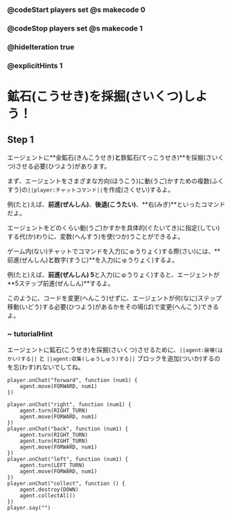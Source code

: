 ### @codeStart players set @s makecode 0
### @codeStop players set @s makecode 1

### @hideIteration true 
### @explicitHints 1


# 鉱石(こうせき)を採掘(さいくつ)しよう！
<!-- # Mine the resources! -->

## Step 1
エージェントに**金鉱石(きんこうせき)**と**鉄鉱石(てっこうせき)**を採掘(さいくつ)させる必要(ひつよう)があります。<br>

まず、エージェントをさまざまな方向(ほうこう)に動(うご)かすための複数(ふくすう)の``||player:チャットコマンド||``を作成(さくせい)するよ。<br>

例(たと)えば、**前進(ぜんしん)**、**後退(こうたい)**、**右(みぎ)**といったコマンドだよ。<br>

エージェントをどのくらい動(うご)かすかを具体的(ぐたいてき)に指定(してい)する代(か)わりに、変数(へんすう)を使(つか)うことができるよ。<br>

ゲーム内(ない)チャットでコマンドを入力(にゅうりょく)する際(さい)には、**前進(ぜんしん)**と**数字(すうじ)**を入力(にゅうりょく)するよ。<br>

例(たと)えば、**前進(ぜんしん) 5**と入力(にゅうりょく)すると、エージェントが**5ステップ前進(ぜんしん)**するよ。<br>

このように、コードを変更(へんこう)せずに、エージェントが何(なに)ステップ移動(いどう)する必要(ひつよう)があるかをその場(ば)で変更(へんこう)できるよ。<br>

<!-- The Agent needs to mine **gold ore** and **iron ore** blocks. Try creating several ``||player:チャットコマンド||`` commands that will program the Agent to move in different directions, for example, **forward**, **back**, **right**. Instead of specifying how far you want the Agent to move, you can use variables. When typing the command in in-game chat, type **forward** and **a number**, for example **forward 5** if you want the Agent to **move 5 steps forward**. This way you can change on the fly how many steps the Agent needs to move without changing the code.  -->

### ~ tutorialHint

エージェントに鉱石(こうせき)を採掘(さいくつ)させるために、``||agent:破壊(はかい)する||`` と ``||agent:収集(しゅうしゅう)する||`` ブロックを追加(ついか)するのを忘(わす)れないでしてね。
<!-- Don't forget to add ``||agent: destroy||`` and ``||agent: collect||`` blocks to program the Agent to mine the minerals.  -->

```template
player.onChat("forward", function (num1) {
    agent.move(FORWARD, num1)
})
```
```ghost
player.onChat("right", function (num1) {
    agent.turn(RIGHT_TURN)
    agent.move(FORWARD, num1)
})
player.onChat("back", function (num1) {
    agent.turn(RIGHT_TURN)
    agent.turn(RIGHT_TURN)
    agent.move(FORWARD, num1)
})
player.onChat("left", function (num1) {
    agent.turn(LEFT_TURN)
    agent.move(FORWARD, num1)
})
player.onChat("collect", function () {
    agent.destroy(DOWN)
    agent.collectAll()
})
player.say("")
```

